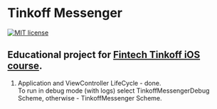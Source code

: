 # Tinkoff Messenger

[![MIT license](https://img.shields.io/badge/license-MIT-blue.svg)](https://github.com/komour/TinkoffMessenger/blob/master/LICENSE)

## Educational project for [Fintech Tinkoff iOS course](https://fintech.tinkoff.ru/study/fintech/ios/).

1. Application and ViewController LifeCycle - done.  
To run in debug mode (with logs) select TinkoffMessengerDebug Scheme, otherwise - TinkoffMessenger Scheme.